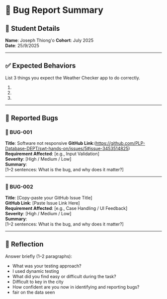 # 🐞 Bug Report Summary

## 🧾 Student Details  
**Name**: Joseph Thiong'o
**Cohort**: July 2025  
**Date**: 25/9/2025

---

## ✅ Expected Behaviors  
List 3 things you expect the Weather Checker app to do correctly.

1.
2. 
3. 
---

## 🐛 Reported Bugs  

### 🐞 BUG-001  
**Title**: Software not responsive
**GitHub Link**:(https://github.com/PLP-Database-DEPT/swt-hands-on/issues/5#issue-3453514825)  
**Requirement Affected**: [e.g., Input Validation]  
**Severity**: [High / Medium / Low]  
**Summary**:  
[1–2 sentences: What is the bug, and why does it matter?]

---

### 🐞 BUG-002  
**Title**: [Copy-paste your GitHub Issue Title]  
**GitHub Link**: [Paste Issue Link Here]  
**Requirement Affected**: [e.g., Case Handling / UI Feedback]  
**Severity**: [High / Medium / Low]  
**Summary**:  
[1–2 sentences: What is the bug, and why does it matter?]

---

## 💭 Reflection  

Answer briefly (1–2 paragraphs):

- What was your testing approach?
- I used dynamic testing  
- What did you find easy or difficult during the task?
- Difficult to key in the city  
- How confident are you now in identifying and reporting bugs?
- fair on the data seen
